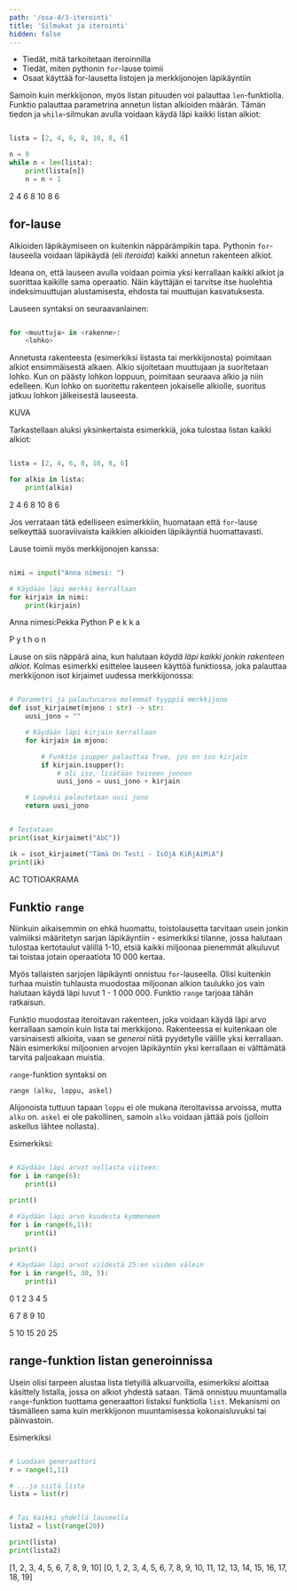 ```yaml
---
path: '/osa-4/3-iterointi'
title: 'Silmukat ja iterointi'
hidden: false
---
```


<text-box variant='learningObjectives' name='Oppimistavoitteet'>

- Tiedät, mitä tarkoitetaan iteroinnilla
- Tiedät, miten pythonin `for`-lause toimii
- Osaat käyttää for-lausetta listojen ja merkkijonojen läpikäyntiin

</text-box>

Samoin kuin merkkijonon, myös listan pituuden voi palauttaa `len`-funktiolla. Funktio palauttaa parametrina annetun listan alkioiden määrän. Tämän tiedon ja `while`-silmukan avulla voidaan käydä läpi kaikki listan alkiot:

```python

lista = [2, 4, 6, 8, 10, 8, 6]

n = 0
while n < len(lista):
    print(lista[n])
    n = n + 1

```

<sample-output>

2
4
6
8
10
8
6

</sample-output>

## for-lause

Alkioiden läpikäymiseen on kuitenkin näppärämpikin tapa. Pythonin `for`-lauseella voidaan läpikäydä (eli _iteroida_) kaikki annetun rakenteen alkiot.

Ideana on, että lauseen avulla voidaan poimia yksi kerrallaan kaikki alkiot ja suorittaa kaikille sama operaatio. Näin käyttäjän ei tarvitse itse huolehtia indeksimuuttujan alustamisesta, ehdosta tai muuttujan kasvatuksesta.

Lauseen syntaksi on seuraavanlainen:

```python

for <muuttuja> in <rakenne>:
    <lohko>

```

Annetusta rakenteesta (esimerkiksi listasta tai merkkijonosta) poimitaan alkiot ensimmäisestä alkaen. Alkio sijoitetaan muuttujaan ja suoritetaan lohko. Kun on päästy lohkon loppuun, poimitaan seuraava alkio ja niin edelleen. Kun lohko on suoritettu rakenteen jokaiselle alkiolle, suoritus jatkuu lohkon jälkeisestä lauseesta.

KUVA

Tarkastellaan aluksi yksinkertaista esimerkkiä, joka tulostaa listan kaikki alkiot:

```python

lista = [2, 4, 6, 8, 10, 8, 6]

for alkio in lista:
    print(alkio)

```

<sample-output>

2
4
6
8
10
8
6

</sample-output>

Jos verrataan tätä edelliseen esimerkkiin, huomataan että `for`-lause selkeyttää suoraviivaista kaikkien alkioiden läpikäyntiä huomattavasti.

Lause toimii myös merkkijonojen kanssa:

```python

nimi = input("Anna nimesi: ")

# Käydään läpi merkki kerrallaan
for kirjain in nimi:
    print(kirjain)

```

<sample-output>

Anna nimesi:Pekka Python
P
e
k
k
a

P
y
t
h
o
n

</sample-output>

Lause on siis näppärä aina, kun halutaan _käydä läpi kaikki jonkin rakenteen alkiot_. Kolmas esimerkki esittelee lauseen käyttöä funktiossa, joka palauttaa merkkijonon isot kirjaimet uudessa merkkijonossa:

```python

# Parametri ja palautusarvo molemmat tyyppiä merkkijono
def isot_kirjaimet(mjono : str) -> str:
    uusi_jono = ""

    # Käydään läpi kirjain kerrallaan
    for kirjain in mjono:

        # Funktio isupper palauttaa True, jos on iso kirjain
        if kirjain.isupper():
            # oli iso, lisätään toiseen jonoon
            uusi_jono = uusi_jono + kirjain

    # Lopuksi palautetaan uusi jono
    return uusi_jono


# Testataan
print(isot_kirjaimet("AbC"))

ik = isot_kirjaimet("Tämä On Testi - IsOjA KiRjAiMiA")
print(ik)

```

<sample-output>

AC
TOTIOAKRAMA

</sample-output>


## Funktio `range`

Niinkuin aikaisemmin on ehkä huomattu, toistolausetta tarvitaan usein jonkin valmiiksi määritetyn sarjan läpikäyntiin - esimerkiksi tilanne, jossa halutaan tulostaa kertotaulut välillä 1-10, etsiä kaikki miljoonaa pienemmät alkuluvut tai toistaa jotain operaatiota 10 000 kertaa.

Myös tallaisten sarjojen läpikäynti onnistuu `for`-lauseella. Olisi kuitenkin turhaa muistin tuhlausta muodostaa miljoonan alkion taulukko jos vain halutaan käydä läpi luvut 1 - 1 000 000. Funktio `range` tarjoaa tähän ratkaisun.

Funktio muodostaa iteroitavan rakenteen, joka voidaan käydä läpi arvo kerrallaan samoin kuin lista tai merkkijono. Rakenteessa ei kuitenkaan ole varsinaisesti alkioita, vaan se _generoi_ niitä pyydetylle välille yksi kerrallaan. Näin esimerkiksi miljoonien arvojen läpikäyntiin yksi kerrallaan ei välttämätä tarvita paljoakaan muistia.

`range`-funktion syntaksi on

`range (alku, loppu, askel)`

Alijonoista tuttuun tapaan `loppu` ei ole mukana iteroitavissa arvoissa, mutta `alku` on. `askel` ei ole pakollinen, samoin `alku` voidaan jättää pois (jolloin askellus lähtee nollasta).

Esimerkiksi:

```python

# Käydään läpi arvot nollasta viiteen:
for i in range(6):
    print(i)

print()

# Käydään läpi arvo kuudesta kymmeneen
for i in range(6,11):
    print(i)

print()

# Käydään läpi arvot viidestä 25:en viiden välein
for i in range(5, 30, 5):
    print(i)

```

<sample-output>

0
1
2
3
4
5

6
7
8
9
10

5
10
15
20
25

</sample-output>


## range-funktion listan generoinnissa

Usein olisi tarpeen alustaa lista tietyillä alkuarvoilla, esimerkiksi aloittaa käsittely listalla, jossa on alkiot yhdestä sataan. Tämä onnistuu muuntamalla `range`-funktion tuottama generaattori listaksi funktiolla `list`. Mekanismi on täsmälleen sama kuin merkkijonon muuntamisessa kokonaisluvuksi tai päinvastoin.

Esimerkiksi

```python

# Luodaan generaattori
r = range(1,11)

# ...ja siitä lista
lista = list(r)


# Tai kaikki yhdellä lauseella
lista2 = list(range(20))

print(lista)
print(lista2)

```

<sample-output>

[1, 2, 3, 4, 5, 6, 7, 8, 9, 10]
[0, 1, 2, 3, 4, 5, 6, 7, 8, 9, 10, 11, 12, 13, 14, 15, 16, 17, 18, 19]

</sample-output>
